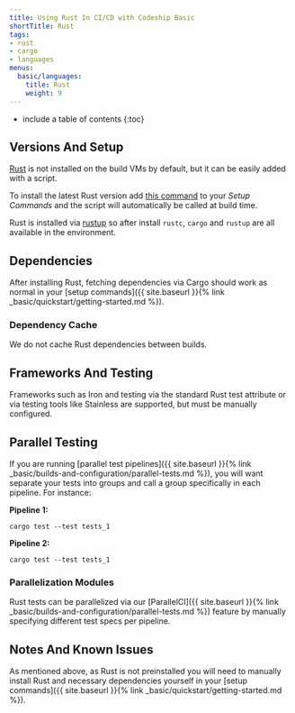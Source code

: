 ```yaml
---
title: Using Rust In CI/CD with Codeship Basic
shortTitle: Rust
tags:
- rust
- cargo
- languages
menus:
  basic/languages:
    title: Rust
    weight: 9
---
```


* include a table of contents
{:toc}

## Versions And Setup

[Rust](https://www.rust-lang.org/en-US) is not installed on the build VMs by default, but it can be easily added with a script.

To install the latest Rust version add [this command](https://github.com/codeship/scripts/blob/master/languages/rust.sh#L6) to your _Setup Commands_ and the script will automatically be called at build time.

Rust is installed via [rustup](https://github.com/rust-lang-nursery/rustup.rs) so after install `rustc`, `cargo` and `rustup` are all available in the environment.

## Dependencies

After installing Rust, fetching dependencies via Cargo should work as normal in your [setup commands]({{ site.baseurl }}{% link _basic/quickstart/getting-started.md %}).


### Dependency Cache

We do not cache Rust dependencies between builds.

## Frameworks And Testing

Frameworks such as Iron and testing via the standard Rust test attribute or via testing tools like Stainless are supported, but must be manually configured.

## Parallel Testing

If you are running [parallel test pipelines]({{ site.baseurl }}{% link _basic/builds-and-configuration/parallel-tests.md %}), you will want separate your tests into groups and call a group specifically in each pipeline. For instance:

**Pipeline 1:**
```shell
cargo test --test tests_1
```

**Pipeline 2:**
```shell
cargo test --test tests_1
```

### Parallelization Modules

Rust tests can be parallelized via our [ParallelCI]({{ site.baseurl }}{% link _basic/builds-and-configuration/parallel-tests.md %}) feature by manually specifying different test specs per pipeline.

## Notes And Known Issues

As mentioned above, as Rust is not preinstalled you will need to manually install Rust and necessary dependencies yourself in your [setup commands]({{ site.baseurl }}{% link _basic/quickstart/getting-started.md %}).
